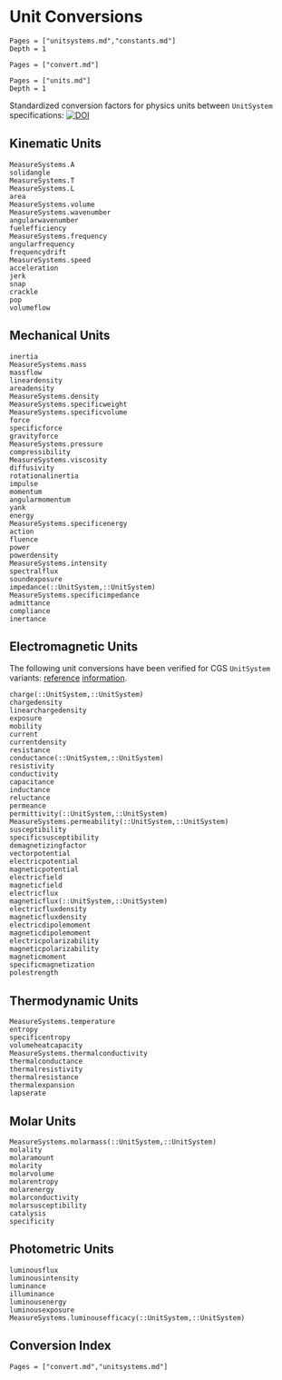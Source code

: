 # Unit Conversions

```@contents
Pages = ["unitsystems.md","constants.md"]
Depth = 1
```
```@contents
Pages = ["convert.md"]
```
```@contents
Pages = ["units.md"]
Depth = 1
```

Standardized conversion factors for physics units between `UnitSystem` specifications:  [![DOI](https://zenodo.org/badge/317419353.svg)](https://zenodo.org/badge/latestdoi/317419353)

## Kinematic Units

```@docs
MeasureSystems.A
solidangle
MeasureSystems.T
MeasureSystems.L
area
MeasureSystems.volume
MeasureSystems.wavenumber
angularwavenumber
fuelefficiency
MeasureSystems.frequency
angularfrequency
frequencydrift
MeasureSystems.speed
acceleration
jerk
snap
crackle
pop
volumeflow
```

## Mechanical Units

```@docs
inertia
MeasureSystems.mass
massflow
lineardensity
areadensity
MeasureSystems.density
MeasureSystems.specificweight
MeasureSystems.specificvolume
force
specificforce
gravityforce
MeasureSystems.pressure
compressibility
MeasureSystems.viscosity
diffusivity
rotationalinertia
impulse
momentum
angularmomentum
yank
energy
MeasureSystems.specificenergy
action
fluence
power
powerdensity
MeasureSystems.intensity
spectralflux
soundexposure
impedance(::UnitSystem,::UnitSystem)
MeasureSystems.specificimpedance
admittance
compliance
inertance
```

## Electromagnetic Units

The following unit conversions have been verified for CGS `UnitSystem` variants: [reference](https://www.qsl.net/g4cnn/units/units.htm) [information](https://phys.libretexts.org/Bookshelves/Electricity_and_Magnetism/Book%3A_Electricity_and_Magnetism_(Tatum)/17%3A_Magnetic_Dipole_Moment/17.05%3A_Possible_Alternative_Definitions_of_Magnetic_Moment).

```@docs
charge(::UnitSystem,::UnitSystem)
chargedensity
linearchargedensity
exposure
mobility
current
currentdensity
resistance
conductance(::UnitSystem,::UnitSystem)
resistivity
conductivity
capacitance
inductance
reluctance
permeance
permittivity(::UnitSystem,::UnitSystem)
MeasureSystems.permeability(::UnitSystem,::UnitSystem)
susceptibility
specificsusceptibility
demagnetizingfactor
vectorpotential
electricpotential
magneticpotential
electricfield
magneticfield
electricflux
magneticflux(::UnitSystem,::UnitSystem)
electricfluxdensity
magneticfluxdensity
electricdipolemoment
magneticdipolemoment
electricpolarizability
magneticpolarizability
magneticmoment
specificmagnetization
polestrength
```

## Thermodynamic Units

```@docs
MeasureSystems.temperature
entropy
specificentropy
volumeheatcapacity
MeasureSystems.thermalconductivity
thermalconductance
thermalresistivity
thermalresistance
thermalexpansion
lapserate
```

## Molar Units

```@docs
MeasureSystems.molarmass(::UnitSystem,::UnitSystem)
molality
molaramount
molarity
molarvolume
molarentropy
molarenergy
molarconductivity
molarsusceptibility
catalysis
specificity
```

## Photometric Units

```@docs
luminousflux
luminousintensity
luminance
illuminance
luminousenergy
luminousexposure
MeasureSystems.luminousefficacy(::UnitSystem,::UnitSystem)
```

## Conversion Index

```@index
Pages = ["convert.md","unitsystems.md"]
```
